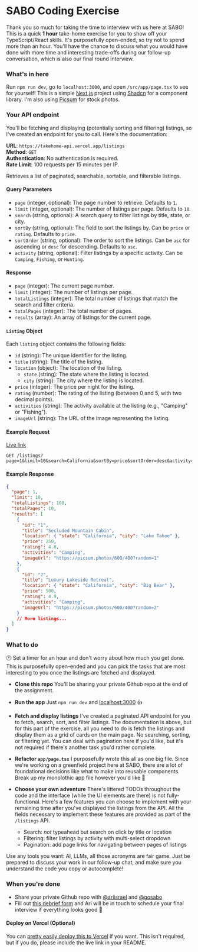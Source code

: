 # SABO Coding Exercise
Thank you so much for taking the time to interview with us here at SABO! This is a quick **1 hour** take-home exercise for you to show off your TypeScript/React skills. It's purposefully open-ended, so try not to spend more than an hour. You'll have the chance to discuss what you would have done with more time and interesting trade-offs during our follow-up conversation, which is also our final round interview. 

### What's in here
Run `npm run dev`, go to `localhost:3000`, and open `/src/app/page.tsx` to see for yourself! This is a simple [Next.js](https://nextjs.org/) project using [Shadcn](https://ui.shadcn.com/) for a component library. I'm also using [Picsum](https://picsum.photos) for stock photos.

### Your API endpoint
You'll be fetching and displaying (potentially sorting and filtering) listings, so I've created an endpoint for you to call. Here's the documentation:

**URL**: `https://takehome-api.vercel.app/listings`  
**Method**: `GET`  
**Authentication**: No authentication is required.  
**Rate Limit**: 100 requests per 15 minutes per IP.

Retrieves a list of paginated, searchable, sortable, and filterable listings.

#### Query Parameters

- `page` (integer, optional): The page number to retrieve. Defaults to `1`.
- `limit` (integer, optional): The number of listings per page. Defaults to `10`.
- `search` (string, optional): A search query to filter listings by title, state, or city.
- `sortBy` (string, optional): The field to sort the listings by. Can be `price` or `rating`. Defaults to `price`.
- `sortOrder` (string, optional): The order to sort the listings. Can be `asc` for ascending or `desc` for descending. Defaults to `asc`.
- `activity` (string, optional): Filter listings by a specific activity. Can be `Camping`, `Fishing`, or `Hunting`.

#### Response

- `page` (integer): The current page number.
- `limit` (integer): The number of listings per page.
- `totalListings` (integer): The total number of listings that match the search and filter criteria.
- `totalPages` (integer): The total number of pages.
- `results` (array): An array of listings for the current page.

#### `Listing` Object

Each `listing` object contains the following fields:

- `id` (string): The unique identifier for the listing.
- `title` (string): The title of the listing.
- `location` (object): The location of the listing.
  - `state` (string): The state where the listing is located.
  - `city` (string): The city where the listing is located.
- `price` (integer): The price per night for the listing.
- `rating` (number): The rating of the listing (between 0 and 5, with two decimal points).
- `activities` (string): The activity available at the listing (e.g., "Camping" or "Fishing").
- `imageUrl` (string): The URL of the image representing the listing.

#### Example Request
[Live link](https://takehome-api.vercel.app/listings?page=1&limit=10&search=California&sortBy=price&sortOrder=desc&activity=Camping)

```
GET /listings?page=1&limit=10&search=California&sortBy=price&sortOrder=desc&activity=Camping
```

#### Example Response

```json
{
  "page": 1,
  "limit": 10,
  "totalListings": 100,
  "totalPages": 10,
  "results": [
    {
      "id": "1",
      "title": "Secluded Mountain Cabin",
      "location": { "state": "California", "city": "Lake Tahoe" },
      "price": 250,
      "rating": 4.8,
      "activities": "Camping",
      "imageUrl": "https://picsum.photos/600/400?random=1"
    },
    {
      "id": "2",
      "title": "Luxury Lakeside Retreat",
      "location": { "state": "California", "city": "Big Bear" },
      "price": 500,
      "rating": 4.9,
      "activities": "Camping",
      "imageUrl": "https://picsum.photos/600/400?random=2"
    }
    // More listings...
  ]
}
```

### What to do
🕐 Set a timer for an hour and don't worry about how much you get done. This is purposefully open-ended and you can pick the tasks that are most interesting to you once the listings are fetched and displayed.

- **Clone this repo** You'll be sharing your private Github repo at the end of the assignment.

- **Run the app** Just `npm run dev` and [localhost:3000](localhost:3000) 👍

- **Fetch and display listings** I've created a paginated API endpoint for you to fetch, search, sort, and filter listings. The documentation is above, but for this part of the exercise, all you need to do is fetch the listings and display them as a grid of cards on the main page. No searching, sorting, or filtering yet. You can deal with pagination here if you'd like, but it's not required if there's another task you'd rather complete.

- **Refactor `app/page.tsx`** I purposefully wrote this all as one big file. Since we're working on a greenfield project here at SABO, there are a lot of foundational decisions like what to make into reusable components. Break up my monolothic app file however you'd like 🤠

-  **Choose your own adventure** There's littered TODOs throughout the code and the interface (while the UI elements are there) is not fully-functional. Here's a few features you can choose to implement with your remaining time after you've displayed the listings from the API. All the fields necessary to implement these features are provided as part of the `/listings` API.
   - Search: *not* typeahead but search on click by title or location 
   - Filtering: filter listings by activity with multi-select dropdown
   - Pagination: add page links for navigating between pages of listings

Use any tools you want: AI, LLMs, all those acronyms are fair game. Just be prepared to discuss your work in our follow-up chat, and make sure you understand the code you copy or autocomplete!

### When you're done
- Share your private Github repo with [@ariisrael](https://github.com/ariisrael) and [@gosabo](https://github.com/gosabo)
- Fill out [this debrief form](https://forms.gle/zkjiVcFJpWeGPsBS9) and Ari will be in touch to schedule your final interview if everything looks good 🥳

#### Deploy on Vercel (Optional)
You can [pretty easily deploy this to Vercel](https://nextjs.org/docs/deployment) if you want. This isn't required, but if you do, please include the live link in your README.
